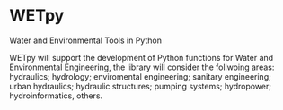 # WETpy
Water and Environmental Tools in Python

WETpy will support the development of Python functions for Water and Environmental Engineering, the library will consider the follwoing areas: hydraulics; hydrology; enviromental engineering; sanitary engineering; urban hydraulics; hydraulic structures; pumping systems; hydropower; hydroinformatics, others.



